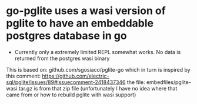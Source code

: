 # go-pglite uses a wasi version of pglite to have an embeddable postgres database in go

* Currently only a extremely limited REPL somewhat works. No data is returned from the postgres wasi binary


This is based on: github.com/sgosiaco/pglite-go which in turn is inspired by this comment: https://github.com/electric-sql/pglite/issues/89#issuecomment-2418437346
the file: embedfiles/pglite-wasi.tar.gz is from that zip file (unfortunately I have no idea where that came from or how to rebuild pglite with wasi support) 
